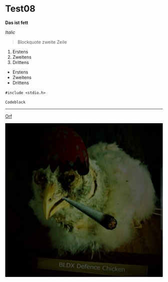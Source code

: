 # Test08

**Das ist fett**

*Italic*

>Blockquote
zweite Zeile

1. Erstens
2. Zweitens
3. Drittens

- Erstens
- Zweitens
- Drittens

`#include <stdio.h>`

``` 
Codeblock
``` 

---

[Orf](https://www.orf.at)

![Chicken](Defence_Chicken2.jpg)